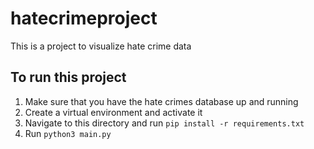 # hatecrimeproject
This is a project to visualize hate crime data

## To run this project
1. Make sure that you have the hate crimes database up and running
2. Create a virtual environment and activate it
3. Navigate to this directory and run `pip install -r requirements.txt`
4. Run `python3 main.py`
